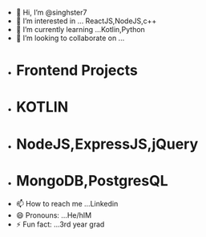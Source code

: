 - 👋 Hi, I’m @singhster7
- 👀 I’m interested in ... ReactJS,NodeJS,c++
- 🌱 I’m currently learning ...Kotlin,Python
- 💞️ I’m looking to collaborate on ...
- # Frontend Projects
- # KOTLIN
- # NodeJS,ExpressJS,jQuery
- # MongoDB,PostgresQL
- 📫 How to reach me ...Linkedin
- 😄 Pronouns: ...He/hIM
- ⚡ Fun fact: ...3rd year grad

<!---
singhster7/singhster7 is a ✨ special ✨ repository because its `README.md` (this file) appears on your GitHub profile.
You can click the Preview link to take a look at your changes.
--->
